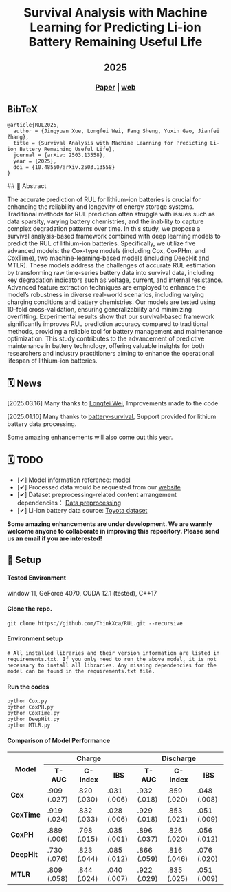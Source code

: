 <div align="center">

  <h1 align="center">Survival Analysis with Machine Learning for Predicting Li-ion Battery Remaining Useful Life</h1>
  <h2 align="center">2025</h2>

### [Paper](https://doi.org/10.48550/arXiv.2503.13558) | [web](https://thinkx.ca/research/rul)
</div>

## BibTeX
```
@article{RUL2025,
  author = {Jingyuan Xue, Longfei Wei, Fang Sheng, Yuxin Gao, Jianfei Zhang},
  title = {Survival Analysis with Machine Learning for Predicting Li-ion Battery Remaining Useful Life},
  journal = {arXiv: 2503.13558},
  year = {2025},
  doi = {10.48550/arXiv.2503.13558}
}
```

<div align="left">
## 📖 Abstract
<p align="justify">

The accurate prediction of RUL for lithium-ion batteries is crucial for enhancing the reliability and longevity of energy storage systems. Traditional methods for RUL prediction often struggle with issues such as data sparsity, varying battery chemistries, and the inability to capture complex degradation patterns over time. In this study, we propose a survival analysis-based framework combined with deep learning models to predict the RUL of lithium-ion batteries. Specifically, we utilize five advanced models: the Cox-type models (including Cox, CoxPHm, and CoxTime), two machine-learning-based models (including DeepHit and MTLR). These models address the challenges of accurate RUL estimation by transforming raw time-series battery data into survival data, including key degradation indicators such as voltage, current, and internal resistance. Advanced feature extraction techniques are employed to enhance the model’s robustness in diverse real-world scenarios, including varying charging conditions and battery chemistries. Our models are tested using 10-fold cross-validation, ensuring generalizability and minimizing overfitting. Experimental results show that our survival-based framework significantly improves RUL prediction accuracy compared to traditional methods, providing a reliable tool for battery management and maintenance optimization. This study contributes to the advancement of predictive maintenance in battery technology, offering valuable insights for both researchers and industry practitioners aiming to enhance the operational lifespan of lithium-ion batteries.

</p>
</div>

<div align="left">

## 🗓️ News

<p>[2025.03.16] Many thanks to <a href="https://github.com/wei872">Longfei Wei</a>, Improvements made to the code</p>

<p>[2025.01.10] Many thanks to <a href="https://github.com/Rasheed19/battery-survival">battery-survival</a>, Support provided for lithium battery data processing.</p>

<p>Some amazing enhancements will also come out this year.</p>

</div>





<div align="left">

## 🗓️ TODO
- [✔] Model information reference: <a href="https://github.com/georgehc/survival-intro">model</a>
- [✔] Processed data would be requested from our <a href="https://thinkx.ca">website</a>
- [✔] Dataset preprocessing-related content arrangement dependencies： <a href="https://www.sciencedirect.com/science/article/pii/S2666546824001319">Data preprocessing</a>
- [✔] Li-ion battery data source: <a href="https://data.matr.io/1/.">Toyota dataset</a>

</div>

<strong>Some amazing enhancements are under development. We are warmly welcome anyone to collaborate in improving this repository. Please send us an email if you are interested!</strong>




<div align="left">

## 🚀 Setup

#### Tested Environment
window 11, GeForce 4070, CUDA 12.1 (tested), C++17

#### Clone the repo.
```
git clone https://github.com/ThinkXca/RUL.git --recursive
```

#### Environment setup 
```
# All installed libraries and their version information are listed in requirements.txt. If you only need to run the above model, it is not necessary to install all libraries. Any missing dependencies for the model can be found in the requirements.txt file.
```
</div>

<div align="left">

#### Run the codes
```
python Cox.py
python CoxPH.py
python CoxTime.py
python DeepHit.py
python MTLR.py
```

</div>

<div align="left">

#### Comparison of Model Performance

<table>
  <tr>
    <th rowspan="2">Model</th>
    <th colspan="3">Charge</th>
    <th colspan="3">Discharge</th>
  </tr>
  <tr>
    <th>T-AUC</th>
    <th>C-Index</th>
    <th>IBS</th>
    <th>T-AUC</th>
    <th>C-Index</th>
    <th>IBS</th>
  </tr>
  <tr>
    <td><b>Cox</b></td>
    <td>.909 (.027)</td>
    <td>.820 (.030)</td>
    <td>.031 (.006)</td>
    <td>.932 (.018)</td>
    <td>.859 (.020)</td>
    <td>.048 (.008)</td>
  </tr>
  <tr>
    <td><b>CoxTime</b></td>
    <td>.919 (.024)</td>
    <td>.832 (.033)</td>
    <td>.028 (.006)</td>
    <td>.929 (.018)</td>
    <td>.853 (.021)</td>
    <td>.051 (.009)</td>
  </tr>
  <tr>
    <td><b>CoxPH</b></td>
    <td>.889 (.006)</td>
    <td>.798 (.015)</td>
    <td>.035 (.001)</td>
    <td>.896 (.037)</td>
    <td>.826 (.020)</td>
    <td>.056 (.012)</td>
  </tr>
  <tr>
    <td><b>DeepHit</b></td>
    <td>.730 (.076)</td>
    <td>.823 (.044)</td>
    <td>.085 (.012)</td>
    <td>.866 (.059)</td>
    <td>.816 (.046)</td>
    <td>.076 (.020)</td>
  </tr>
  <tr>
    <td><b>MTLR</b></td>
    <td>.809 (.058)</td>
    <td>.844 (.024)</td>
    <td>.040 (.007)</td>
    <td>.922 (.029)</td>
    <td>.835 (.025)</td>
    <td>.051 (.009)</td>
  </tr>
</table>
</div>
